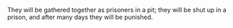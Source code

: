 They will be gathered together as prisoners in a pit; they will be shut up in a prison, and after many days they will be punished.
